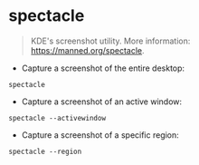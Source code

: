 # spectacle

> KDE's screenshot utility.
> More information: <https://manned.org/spectacle>.

- Capture a screenshot of the entire desktop:

`spectacle`

- Capture a screenshot of an active window:

`spectacle --activewindow`

- Capture a screenshot of a specific region:

`spectacle --region`
